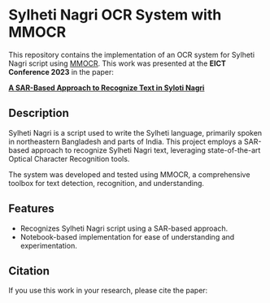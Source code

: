 # Sylheti Nagri OCR System with MMOCR

This repository contains the implementation of an OCR system for Sylheti Nagri script using [MMOCR](https://github.com/open-mmlab/mmocr). This work was presented at the **EICT Conference 2023** in the paper:

**[A SAR-Based Approach to Recognize Text in Syloti Nagri](https://ieeexplore.ieee.org/document/10427969)**

## Description

Sylheti Nagri is a script used to write the Sylheti language, primarily spoken in northeastern Bangladesh and parts of India. This project employs a SAR-based approach to recognize Sylheti Nagri text, leveraging state-of-the-art Optical Character Recognition tools.

The system was developed and tested using MMOCR, a comprehensive toolbox for text detection, recognition, and understanding.

## Features

- Recognizes Sylheti Nagri script using a SAR-based approach.
- Notebook-based implementation for ease of understanding and experimentation.


## Citation

If you use this work in your research, please cite the paper:

